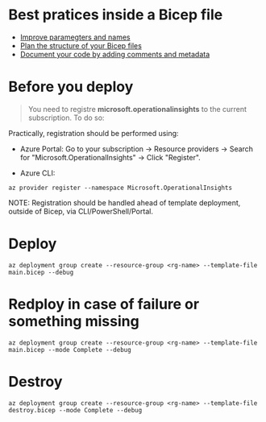 # Best pratices inside a Bicep file
- [Improve paramegters and names](https://learn.microsoft.com/en-us/azure/azure-resource-manager/bicep/best-practices#improve-parameters-and-naming-conventions)
- [Plan the structure of your Bicep files](https://learn.microsoft.com/en-us/azure/azure-resource-manager/bicep/best-practices#plan-the-structure-of-your-bicep-files)  
- [Document your code by adding comments and metadata](https://learn.microsoft.com/en-us/azure/azure-resource-manager/bicep/best-practices#document-your-code-by-adding-comments-and-metadata) 


# Before you deploy
> You need to registre **microsoft.operationalinsights** to the current subscription. To do so:

Practically, registration should be performed using:

- Azure Portal: Go to your subscription → Resource providers → Search for "Microsoft.OperationalInsights" → Click "Register".


- Azure CLI:

```
az provider register --namespace Microsoft.OperationalInsights
```
NOTE: Registration should be handled ahead of template deployment, outside of Bicep, via CLI/PowerShell/Portal.

# Deploy

```
az deployment group create --resource-group <rg-name> --template-file main.bicep --debug
```
# Redploy in case of failure or something missing

```
az deployment group create --resource-group <rg-name> --template-file main.bicep --mode Complete --debug
```

# Destroy
```
az deployment group create --resource-group <rg-name> --template-file destroy.bicep --mode Complete --debug
```